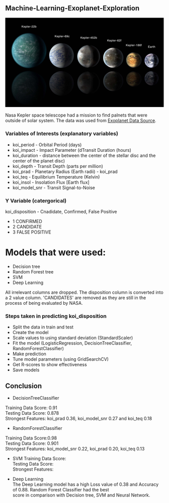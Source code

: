 ## Machine-Learning-Exoplanet-Exploration

![exoplanets](Images/exoplanets.jpg)

Nasa Kepler space telescope had a mission to find palnets that were outside of solar system. The data was used from [Exoplanet Data Source](https://www.kaggle.com/nasa/kepler-exoplanet-search-results).

### Variables of Interests (explanatory variables)
* koi_period - Orbital Period (days)
* koi_impact - Impact Parameter (dTransit Duration (hours)
* koi_duration - distance between the center of the stellar disc and the center of the planet disc)
* koi_depth - Transit Depth (parts per million)
* koi_prad - Planetary Radius (Earth radii) - koi_prad
* koi_teq - Equilibrium Temperature (Kelvin)
* koi_insol - Insolation Flux [Earth flux]
* koi_model_snr - Transit Signal-to-Noise

### Y Variable (catergorical)
koi_disposition - Cnadidate, Confirmed, False Positive
* 1 CONFIRMED
* 2 CANDIDATE
* 3 FALSE POSITIVE

# Models that were used:
 * Decision tree
 * Random Forest tree
 * SVM
 * Deep Learning
 
 All irrelevant columns are dropped. The disposition column is converted into a 2 value column. 'CANDIDATES' are removed as they are still in the process of being evaluated by NASA. 

### Steps taken in predicting koi_disposition

 * Split the data in train and test
 * Create the model
 * Scale values to using standard deviation (StandardScaler)
 * Fit the model (LogisticRegression, DecisionTreeClassifier, RandomForestClassifier)
 * Make prediction
 * Tune model parameters (using GridSearchCV)
 * Get R-scores to show effectiveness
 * Save models

## Conclusion

* DecisionTreeClassifier

Training Data Score: 0.91  
Testing Data Score: 0.878  
Strongest Features: koi_prad 0.36, koi_model_snr 0.27 and koi_teq 0.18  

* RandomForestClassifier

Training Data Score:0.98   
Testing Data Score: 0.901  
Strongest Features: koi_model_snr 0.22, koi_prad 0.20, koi_teq 0.13  

* SVM 
Training Data Score:   
Testing Data Score:   
Strongest Features:   

* Deep Learning  
The Deep Learning model has a high Loss value of 0.38 and Accuracy of 0.88. Random Forest Classifier had the best   
score in comparison with Decision tree, SVM and Neural Network.  

